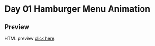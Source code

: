 # Day 01 Hamburger Menu Animation

## Preview

HTML preview [click here](https://htmlpreview.github.io/?https://github.com/ariefid/learning-html-css/blob/main/day-01-hamburger-menu-animation/index.html).
